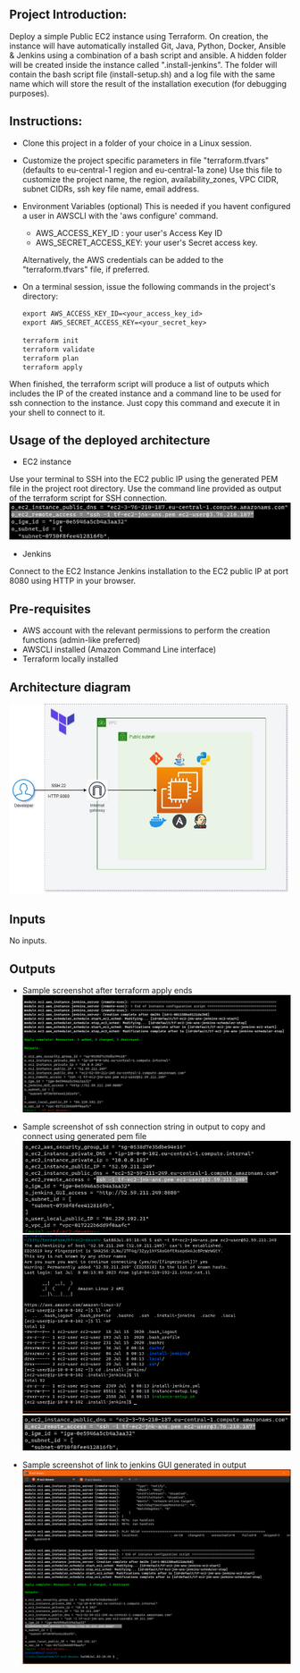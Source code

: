 
## Project Introduction:

Deploy a simple Public EC2 instance using Terraform.
On creation, the instance will have automatically installed Git, Java, Python, Docker, Ansible & Jenkins using a combination of a bash script and ansible.
A hidden folder will be created inside the instance called ".install-jenkins".
The folder will contain the bash script file (install-setup.sh) and a log file with the same name which will store the result of the installation execution (for debugging purposes).

## Instructions:
- Clone this project in a folder of your choice in a Linux session.

- Customize the project specific parameters in file "terraform.tfvars" (defaults to eu-central-1 region and eu-central-1a zone)
  Use this file to customize the project name, the region, availability_zones, VPC CIDR, subnet CIDRs, ssh key file name, email address.

- Environment Variables (optional)
  This is needed if you havent configured a user in AWSCLI with the 'aws configure' command.
  - AWS_ACCESS_KEY_ID    : your user's Access Key ID
  - AWS_SECRET_ACCESS_KEY: your user's Secret access key.

  Alternatively, the AWS credentials can be added to the "terraform.tfvars" file, if preferred.

- On a terminal session, issue the following commands in the project's directory:
  ```shell
  export AWS_ACCESS_KEY_ID=<your_access_key_id>
  export AWS_SECRET_ACCESS_KEY=<your_secret_key>
  
  terraform init
  terraform validate
  terraform plan
  terraform apply
  ```
When finished, the terraform script will produce a list of outputs which includes the IP of the created instance and a command line to be used for ssh connection to the instance. 
Just copy this command and execute it in your shell to connect to it.

## Usage of the deployed architecture

+ EC2 instance

Use your terminal to SSH into the EC2 public IP using the generated PEM file in the project root directory.
Use the command line provided as output of the terraform script for SSH connection. 
![Screenshot](images/ssh-string.png)


+ Jenkins

Connect to the EC2 Instance Jenkins installation to the EC2 public IP at port 8080 using HTTP in your browser.

## Pre-requisites

+ AWS account with the relevant permissions to perform the creation functions (admin-like preferred)
+ AWSCLI installed (Amazon Command Line interface)
+ Terraform locally installed

## Architecture diagram

![Screenshot](images/architecture-diagram.jpg)

## Inputs

No inputs.

## Outputs

+ Sample screenshot after terraform apply ends
![Screenshot](images/tf-apply-complete.png)

+ Sample screenshot of ssh connection string in output to copy and connect using generated pem file
![Screenshot](images/ssh-session-open.png)
![Screenshot](images/ssh-session.png)
![Screenshot](images/ssh-string.png)

+ Sample screenshot of link to jenkins GUI generated in output
![Screenshot](images/jenkins-open.png)




